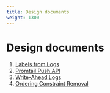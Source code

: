 ```yaml
---
title: Design documents
weight: 1300
---
```

# Design documents

1. [Labels from Logs](labels/)
1. [Promtail Push API](2020-02-promtail-push-api/)
1. [Write-Ahead Logs](2020-09-write-ahead-log/)
1. [Ordering Constraint Removal](2021-01-ordering-constraint-removal/)